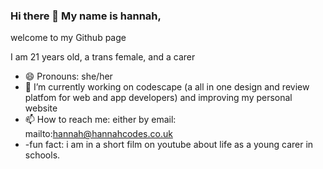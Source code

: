 ### Hi there 👋 My name is hannah,
welcome to my Github page 

I am 21 years old, a trans female, and a carer 
- 😄 Pronouns: she/her
- 🔭 I’m currently working on codescape (a all in one design and review platfom for web and app developers) and improving my personal website 
- 📫 How to reach me: either by email: mailto:hannah@hannahcodes.co.uk 
- -fun fact: i am in a short film on youtube about life as a young carer in schools. 
